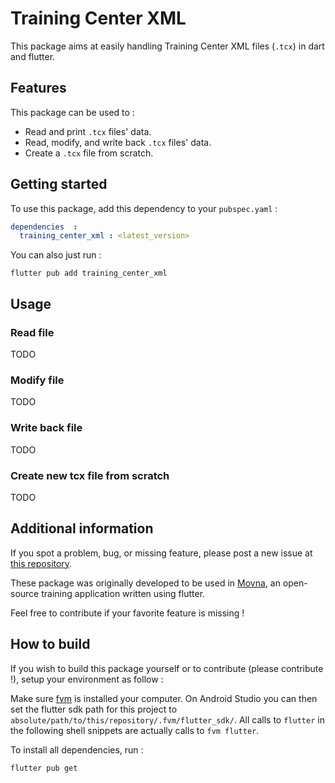 # Training Center XML

This package aims at easily handling Training Center XML files (`.tcx`) in dart and flutter.

## Features

This package can be used to :
- Read and print `.tcx` files' data.
- Read, modify, and write back `.tcx` files' data.
- Create a `.tcx` file from scratch.

## Getting started

To use this package, add this dependency to your `pubspec.yaml` :

```yaml
dependencies  :
  training_center_xml : <latest_version>
```

You can also just run :

```shell
flutter pub add training_center_xml
```


## Usage

### Read file

TODO

### Modify file

TODO

### Write back file

TODO

### Create new tcx file from scratch

TODO

## Additional information

If you spot a problem, bug, or missing feature, please post a new issue
at [this repository](https://github.com/BriceCroix/training_center_xml).

These package was originally developed to be used in [Movna](https://github.com/BriceCroix/movna),
an open-source training application written using flutter.

Feel free to contribute if your favorite feature is missing !

## How to build

If you wish to build this package yourself or to contribute (please contribute !),
setup your environment as follow :

Make sure [fvm](https://fvm.app/) is installed your computer.
On Android Studio you can then set the flutter sdk path for this project to `absolute/path/to/this/repository/.fvm/flutter_sdk/`.
All calls to `flutter` in the following shell snippets are actually calls to `fvm flutter`.

To install all dependencies, run :
```shell
flutter pub get
```
